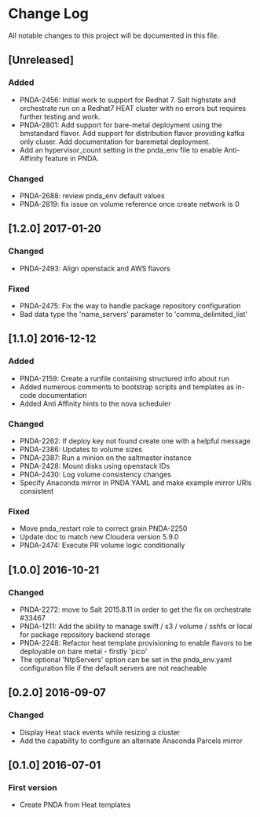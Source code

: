 # Change Log
All notable changes to this project will be documented in this file.

## [Unreleased]
### Added
- PNDA-2456: Initial work to support for Redhat 7. Salt highstate and orchestrate run on a Redhat7 HEAT cluster with no errors but requires further testing and work.
- PNDA-2801: Add support for bare-metal deployment using the bmstandard flavor. Add support for distribution flavor providing kafka only cluser. Add documentation for baremetal deployment.
- Add an hypervisor_count setting in the pnda_env file to enable Anti-Affinity feature in PNDA.
### Changed
- PNDA-2688: review pnda_env default values
- PNDA-2819: fix issue on volume reference once create network is 0

## [1.2.0] 2017-01-20
### Changed
- PNDA-2493: Align openstack and AWS flavors

### Fixed
- PNDA-2475: Fix the way to handle package repository configuration
- Bad data type the 'name_servers' parameter to 'comma_delimited_list'

## [1.1.0] 2016-12-12
### Added
- PNDA-2159: Create a runfile containing structured info about run
- Added numerous comments to bootstrap scripts and templates as in-code documentation
- Added Anti Affinity hints to the nova scheduler

### Changed
- PNDA-2262: If deploy key not found create one with a helpful message
- PNDA-2386: Updates to volume sizes
- PNDA-2387: Run a minion on the saltmaster instance
- PNDA-2428: Mount disks using openstack IDs
- PNDA-2430: Log volume consistency changes
- Specify Anaconda mirror in PNDA YAML and make example mirror URIs consistent

### Fixed
- Move pnda_restart role to correct grain PNDA-2250
- Update doc to match new Cloudera version 5.9.0
- PNDA-2474: Execute PR volume logic conditionally

## [1.0.0] 2016-10-21
### Changed
- PNDA-2272: move to Salt 2015.8.11 in order to get the fix on orchestrate #33467
- PNDA-1211: Add the ability to manage swift / s3 / volume / sshfs or local for package repository backend storage
- PNDA-2248: Refactor heat template provisioning to enable flavors to be deployable on bare metal - firstly 'pico'
- The optional 'NtpServers' option can be set in the pnda_env.yaml configuration file if the default servers are not reacheable

## [0.2.0] 2016-09-07
### Changed
- Display Heat stack events while resizing a cluster
- Add the capability to configure an alternate Anaconda Parcels mirror

## [0.1.0] 2016-07-01
### First version
- Create PNDA from Heat templates
